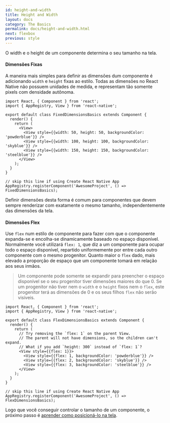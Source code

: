 ```yaml
---
id: height-and-width
title: Height and Width
layout: docs
category: The Basics
permalink: docs/height-and-width.html
next: flexbox
previous: style
---
```


O width e o height de um componente determina o seu tamanho na tela.

#### Dimensões Fixas

A maneira mais simples para definir as dimensões dum componente é adicionando `width` e `height` fixas ao estilo. Todas as dimensões no React Native não possuem unidades de medida, e representam tão somente pixels com densidade autônoma.

```ReactNativeWebPlayer
import React, { Component } from 'react';
import { AppRegistry, View } from 'react-native';

export default class FixedDimensionsBasics extends Component {
  render() {
    return (
      <View>
        <View style={{width: 50, height: 50, backgroundColor: 'powderblue'}} />
        <View style={{width: 100, height: 100, backgroundColor: 'skyblue'}} />
        <View style={{width: 150, height: 150, backgroundColor: 'steelblue'}} />
      </View>
    );
  }
}

// skip this line if using Create React Native App
AppRegistry.registerComponent('AwesomeProject', () => FixedDimensionsBasics);
```

Definir dimensões desta forma é comum para componentes que devem sempre renderizar com exatamente o mesmo tamanho, independentemente das dimensões da tela.

#### Dimensões Flex

Use `flex` num estilo de componente para fazer com que o componente expanda-se e encolha-se dinamicamente baseado no espaço disponível. Normalmente você utilizará `flex: 1`, que diz a um componente para ocupar todo o espaço disponível, repartido uniformemente por entre cada outro componente com o mesmo progenitor. Quanto maior o `flex` dado, mais elevado a proporção de espaço que um componente tomará em relação aos seus irmãos.

> Um componente pode somente se expandir para preencher o espaço disponível se o seu progenitor tiver dimensões maiores do que 0. Se um progenitor não tiver nem o `width` e o `height` fixos nem o `flex`, este progenitor terá as dimensões de 0 e os seus filhos `flex` não serão visíveis.

```ReactNativeWebPlayer
import React, { Component } from 'react';
import { AppRegistry, View } from 'react-native';

export default class FlexDimensionsBasics extends Component {
  render() {
    return (
      // Try removing the `flex: 1` on the parent View.
      // The parent will not have dimensions, so the children can't expand.
      // What if you add `height: 300` instead of `flex: 1`?
      <View style={{flex: 1}}>
        <View style={{flex: 1, backgroundColor: 'powderblue'}} />
        <View style={{flex: 2, backgroundColor: 'skyblue'}} />
        <View style={{flex: 3, backgroundColor: 'steelblue'}} />
      </View>
    );
  }
}

// skip this line if using Create React Native App
AppRegistry.registerComponent('AwesomeProject', () => FlexDimensionsBasics);
```

Logo que você conseguir controlar o tamanho de um componente, o próximo passo é [aprender como posicioná-lo na tela](docs/flexbox.html).
